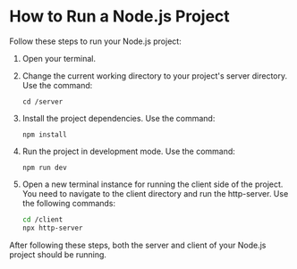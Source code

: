 # How to Run a Node.js Project

Follow these steps to run your Node.js project:

1. Open your terminal.

2. Change the current working directory to your project's server directory. Use the command:
    ```
    cd /server
    ```

3. Install the project dependencies. Use the command:
    ```
    npm install
    ```

4. Run the project in development mode. Use the command:
    ```
    npm run dev
    ```

5. Open a new terminal instance for running the client side of the project. You need to navigate to the client directory and run the http-server. Use the following commands:

    ```bash
    cd /client
    npx http-server
    ```

After following these steps, both the server and client of your Node.js project should be running.